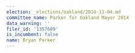 ```yaml
---
election: _elections/oakland/2014-11-04.md
committee_name: Parker for Oakland Mayor 2014
data_warning: ''
filer_id: '1357609'
is_incumbent: false
name: Bryan Parker
---
```

